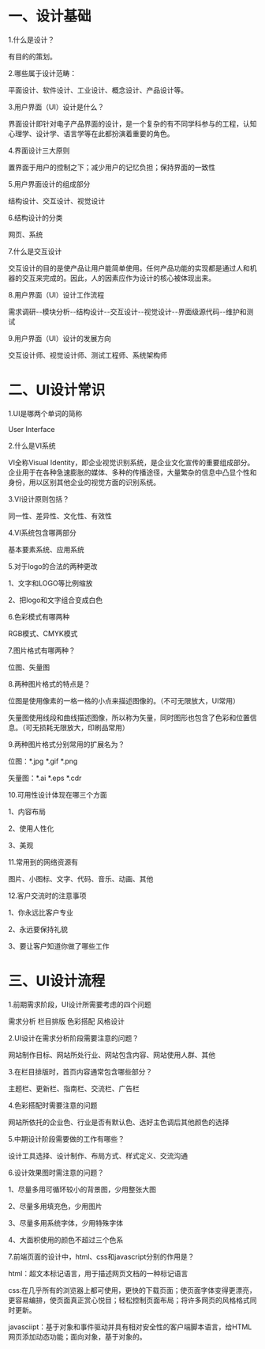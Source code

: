 # 一、设计基础

1.什么是设计？

有目的的策划。

2.哪些属于设计范畴：

平面设计、软件设计、工业设计、概念设计、产品设计等。

3.用户界面（UI）设计是什么？

界面设计即针对电子产品界面的设计，是一个复杂的有不同学科参与的工程，认知心理学、设计学、语言学等在此都扮演着重要的角色。

4.界面设计三大原则

置界面于用户的控制之下；减少用户的记忆负担；保持界面的一致性

5.用户界面设计的组成部分

结构设计、交互设计、视觉设计

6.结构设计的分类

网页、系统

7.什么是交互设计

交互设计的目的是使产品让用户能简单使用。任何产品功能的实现都是通过人和机器的交互来完成的。因此，人的因素应作为设计的核心被体现出来。

8.用户界面（UI）设计工作流程

需求调研--模块分析--结构设计--交互设计--视觉设计--界面级源代码--维护和测试

9.用户界面（UI）设计的发展方向

交互设计师、视觉设计师、测试工程师、系统架构师

# 二、UI设计常识

1.UI是哪两个单词的简称

User Interface

2.什么是VI系统

VI全称Visual Identity，即企业视觉识别系统，是企业文化宣传的重要组成部分。企业用于在各种急速膨胀的媒体、多种的传播途径，大量繁杂的信息中凸显个性和身份，用以区别其他企业的视觉方面的识别系统。

3.VI设计原则包括？

同一性、差异性、文化性、有效性

4.VI系统包含哪两部分

基本要素系统、应用系统

5.对于logo的合法的两种更改

  1、文字和LOGO等比例缩放

  2、把logo和文字组合变成白色

6.色彩模式有哪两种

RGB模式、CMYK模式

7.图片格式有哪两种？

位图、矢量图

8.两种图片格式的特点是？

位图是使用像素的一格一格的小点来描述图像的。（不可无限放大，UI常用）

矢量图使用线段和曲线描述图像，所以称为矢量，同时图形也包含了色彩和位置信息。（可无损耗无限放大，印刷品常用）

9.两种图片格式分别常用的扩展名为？

位图：*.jpg   *.gif   *.png

矢量图：*.ai   *.eps    *.cdr

10.可用性设计体现在哪三个方面

  1、内容布局
  
  2、使用人性化
  
  3、美观

11.常用到的网络资源有

  图片、小图标、文字、代码、音乐、动画、其他

12.客户交流时的注意事项

  1、你永远比客户专业
  
  2、永远要保持礼貌
   
  3、要让客户知道你做了哪些工作

# 三、UI设计流程

1.前期需求阶段，UI设计所需要考虑的四个问题

  需求分析   栏目排版  色彩搭配  风格设计

2.UI设计在需求分析阶段需要注意的问题？

  网站制作目标、网站所处行业、网站包含内容、网站使用人群、其他

3.在栏目排版时，首页内容通常包含哪些部分？

  主题栏、更新栏、指南栏、交流栏、广告栏

4.色彩搭配时需要注意的问题

  网站所依托的企业色、行业是否有默认色、选好主色调后其他颜色的选择

5.中期设计阶段需要做的工作有哪些？

设计工具选择、设计制作、布局方式、样式定义、交流沟通

6.设计效果图时需注意的问题？

  1、尽量多用可循环较小的背景图，少用整张大图
  
  2、尽量多用填充色，少用图片
  
  3、尽量多用系统字体，少用特殊字体
  
  4、大面积使用的颜色不超过三个色系

7.前端页面的设计中，html、css和javascript分别的作用是？

html：超文本标记语言，用于描述网页文档的一种标记语言

css:在几乎所有的浏览器上都可使用，更快的下载页面；使页面字体变得更漂亮，更容易编排，使页面真正赏心悦目；轻松控制页面布局；将许多网页的风格格式同时更新。

javasciipt：基于对象和事件驱动并具有相对安全性的客户端脚本语言，给HTML网页添加动态功能；面向对象，基于对象的。
